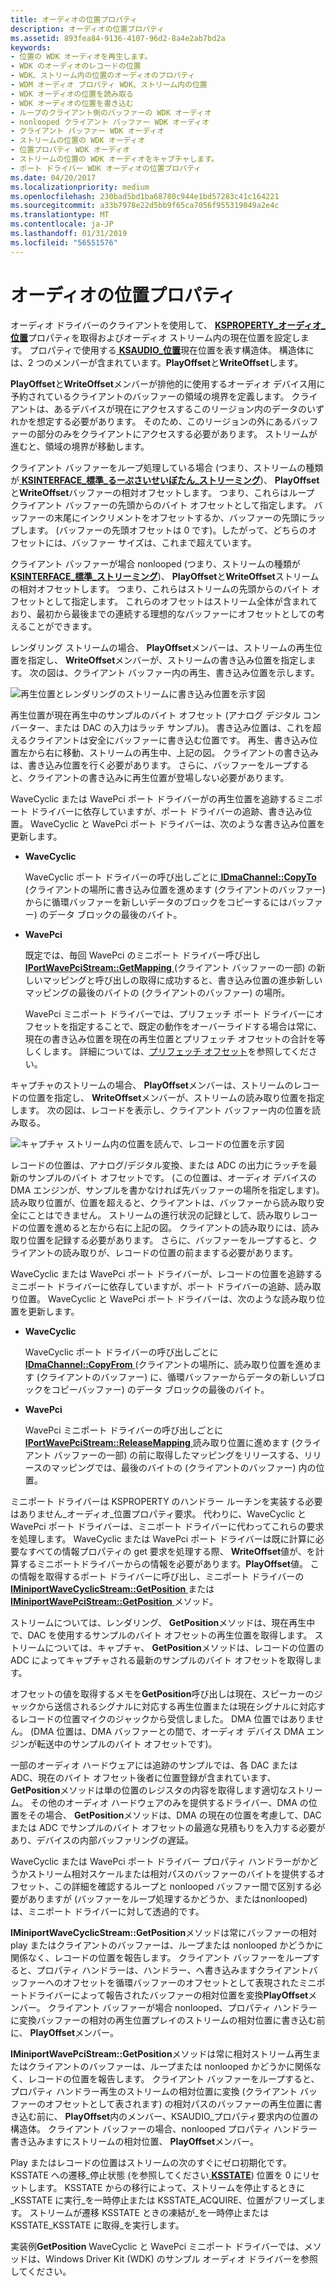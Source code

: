 ```yaml
---
title: オーディオの位置プロパティ
description: オーディオの位置プロパティ
ms.assetid: 893fea84-9136-4107-96d2-8a4e2ab7bd2a
keywords:
- 位置の WDK オーディオを再生します。
- WDK のオーディオのレコードの位置
- WDK、ストリーム内の位置のオーディオのプロパティ
- WDM オーディオ プロパティ WDK、ストリーム内の位置
- WDK オーディオの位置を読み取る
- WDK オーディオの位置を書き込む
- ループのクライアント側のバッファーの WDK オーディオ
- nonlooped クライアント バッファー WDK オーディオ
- クライアント バッファー WDK オーディオ
- ストリームの位置の WDK オーディオ
- 位置プロパティ WDK オーディオ
- ストリームの位置の WDK オーディオをキャプチャします。
- ポート ドライバー WDK オーディオの位置プロパティ
ms.date: 04/20/2017
ms.localizationpriority: medium
ms.openlocfilehash: 230bad5bd1ba68780c944e1bd57283c41c164221
ms.sourcegitcommit: a33b7978e22d5bb9f65ca7056f955319049a2e4c
ms.translationtype: MT
ms.contentlocale: ja-JP
ms.lasthandoff: 01/31/2019
ms.locfileid: "56551576"
---
```

# <a name="audio-position-property"></a>オーディオの位置プロパティ


オーディオ ドライバーのクライアントを使用して、 [ **KSPROPERTY\_オーディオ\_位置**](https://msdn.microsoft.com/library/windows/hardware/ff537297)プロパティを取得およびオーディオ ストリーム内の現在位置を設定します。 プロパティで使用する[ **KSAUDIO\_位置**](https://msdn.microsoft.com/library/windows/hardware/ff537091)現在位置を表す構造体。 構造体には、2 つのメンバーが含まれています。**PlayOffset**と**WriteOffset**します。

**PlayOffset**と**WriteOffset**メンバーが排他的に使用するオーディオ デバイス用に予約されているクライアントのバッファーの領域の境界を定義します。 クライアントは、あるデバイスが現在にアクセスするこのリージョン内のデータのいずれかを想定する必要があります。 そのため、このリージョンの外にあるバッファーの部分のみをクライアントにアクセスする必要があります。 ストリームが進むと、領域の境界が移動します。

クライアント バッファーをループ処理している場合 (つまり、ストリームの種類が[ **KSINTERFACE\_標準\_るーぷさいせいぼたん\_ストリーミング**](https://msdn.microsoft.com/library/windows/hardware/ff563381))、 **PlayOffset**と**WriteOffset**バッファーの相対オフセットします。 つまり、これらはループ クライアント バッファーの先頭からのバイト オフセットとして指定します。 バッファーの末尾にインクリメントをオフセットするか、バッファーの先頭にラップします。 (バッファーの先頭オフセットは 0 です)。したがって、どちらのオフセットには、バッファー サイズは、これまで超えています。

クライアント バッファーが場合 nonlooped (つまり、ストリームの種類が[ **KSINTERFACE\_標準\_ストリーミング**](https://msdn.microsoft.com/library/windows/hardware/ff563384))、 **PlayOffset**と**WriteOffset**ストリームの相対オフセットします。 つまり、これらはストリームの先頭からのバイト オフセットとして指定します。 これらのオフセットはストリーム全体が含まれており、最初から最後までの連続する理想的なバッファーにオフセットとしての考えることができます。

レンダリング ストリームの場合、 **PlayOffset**メンバーは、ストリームの再生位置を指定し、 **WriteOffset**メンバーが、ストリームの書き込み位置を指定します。 次の図は、クライアント バッファー内の再生、書き込み位置を示します。

![再生位置とレンダリングのストリームに書き込み位置を示す図](images/playoffset.png)

再生位置が現在再生中のサンプルのバイト オフセット (アナログ デジタル コンバーター、または DAC の入力はラッチ サンプル)。 書き込み位置は、これを超えるクライアントは安全にバッファーに書き込む位置です。 再生、書き込み位置左から右に移動、ストリームの再生中、上記の図。 クライアントの書き込みは、書き込み位置を行く必要があります。 さらに、バッファーをループすると、クライアントの書き込みに再生位置が登場しない必要があります。

WaveCyclic または WavePci ポート ドライバーがの再生位置を追跡するミニポート ドライバーに依存していますが、ポート ドライバーの追跡、書き込み位置。 WaveCyclic と WavePci ポート ドライバーは、次のような書き込み位置を更新します。

-   **WaveCyclic**

    WaveCyclic ポート ドライバーの呼び出しごとに[ **IDmaChannel::CopyTo** ](https://msdn.microsoft.com/library/windows/hardware/ff536558) (クライアントの場所に書き込み位置を進めます (クライアントのバッファー) からに循環バッファーを新しいデータのブロックをコピーするにはバッファー) のデータ ブロックの最後のバイト。

-   **WavePci**

    既定では、毎回 WavePci のミニポート ドライバー呼び出し[ **IPortWavePciStream::GetMapping** ](https://msdn.microsoft.com/library/windows/hardware/ff536909) (クライアント バッファーの一部) の新しいマッピングと呼び出しの取得に成功すると、書き込み位置の進歩新しいマッピングの最後のバイトの (クライアントのバッファー) の場所。

    WavePci ミニポート ドライバーでは、プリフェッチ ポート ドライバーにオフセットを指定することで、既定の動作をオーバーライドする場合は常に、現在の書き込み位置を現在の再生位置とプリフェッチ オフセットの合計を等しくします。 詳細については、[プリフェッチ オフセット](prefetch-offsets.md)を参照してください。

キャプチャのストリームの場合、 **PlayOffset**メンバーは、ストリームのレコードの位置を指定し、 **WriteOffset**メンバーが、ストリームの読み取り位置を指定します。 次の図は、レコードを表示し、クライアント バッファー内の位置を読み取る。

![キャプチャ ストリーム内の位置を読んで、レコードの位置を示す図](images/recordoffset.png)

レコードの位置は、アナログ/デジタル変換、または ADC の出力にラッチを最新のサンプルのバイト オフセットです。 (この位置は、オーディオ デバイスの DMA エンジンが、サンプルを書かなければ先バッファーの場所を指定します)。読み取り位置が、位置を超えると、クライアントは、バッファーから読み取り安全にことはできません。 ストリームの進行状況の記録として、読み取りレコードの位置を進めると左から右に上記の図。 クライアントの読み取りには、読み取り位置を記録する必要があります。 さらに、バッファーをループすると、クライアントの読み取りが、レコードの位置の前ままする必要があります。

WaveCyclic または WavePci ポート ドライバーが、レコードの位置を追跡するミニポート ドライバーに依存していますが、ポート ドライバーの追跡、読み取り位置。 WaveCyclic と WavePci ポート ドライバーは、次のような読み取り位置を更新します。

-   **WaveCyclic**

    WaveCyclic ポート ドライバーの呼び出しごとに[ **IDmaChannel::CopyFrom** ](https://msdn.microsoft.com/library/windows/hardware/ff536557) (クライアントの場所に、読み取り位置を進めます (クライアントのバッファー) に、循環バッファーからデータの新しいブロックをコピーバッファー) のデータ ブロックの最後のバイト。

-   **WavePci**

    WavePci ミニポート ドライバーの呼び出しごとに[ **IPortWavePciStream::ReleaseMapping** ](https://msdn.microsoft.com/library/windows/hardware/ff536911)読み取り位置に進めます (クライアント バッファーの一部) の前に取得したマッピングをリリースする、リリースのマッピングでは、最後のバイトの (クライアントのバッファー) 内の位置。

ミニポート ドライバーは KSPROPERTY のハンドラー ルーチンを実装する必要はありません\_オーディオ\_位置プロパティ要求。 代わりに、WaveCyclic と WavePci ポート ドライバーは、ミニポート ドライバーに代わってこれらの要求を処理します。 WaveCyclic または WavePci ポート ドライバーは既に計算に必要なすべての情報プロパティの get 要求を処理する際、 **WriteOffset**値が、を計算するミニポートドライバーからの情報を必要があります。**PlayOffset**値。 この情報を取得するポート ドライバーに呼び出し、ミニポート ドライバーの[ **IMiniportWaveCyclicStream::GetPosition** ](https://msdn.microsoft.com/library/windows/hardware/ff536716)または[ **IMiniportWavePciStream::GetPosition** ](https://msdn.microsoft.com/library/windows/hardware/ff536727)メソッド。

ストリームについては、レンダリング、 **GetPosition**メソッドは、現在再生中で、DAC を使用するサンプルのバイト オフセットの再生位置を取得します。 ストリームについては、キャプチャ、 **GetPosition**メソッドは、レコードの位置の ADC によってキャプチャされる最新のサンプルのバイト オフセットを取得します。

オフセットの値を取得するメモを**GetPosition**呼び出しは現在、スピーカーのジャックから送信されるシグナルに対応する再生位置または現在シグナルに対応するレコードの位置マイクのジャックから受信しました。 DMA 位置ではありません。 (DMA 位置は、DMA バッファーとの間で、オーディオ デバイス DMA エンジンが転送中のサンプルのバイト オフセットです)。

一部のオーディオ ハードウェアには追跡のサンプルでは、各 DAC または ADC、現在のバイト オフセット後者に位置登録が含まれています、 **GetPosition**メソッドは単の位置のレジスタの内容を取得します適切なストリーム。 その他のオーディオ ハードウェアのみを提供するドライバー、DMA の位置をその場合、 **GetPosition**メソッドは、DMA の現在の位置を考慮して、DAC または ADC でサンプルのバイト オフセットの最適な見積もりを入力する必要があり、デバイスの内部バッファリングの遅延。

WaveCyclic または WavePci ポート ドライバー プロパティ ハンドラーがかどうかストリーム相対スケールまたは相対パスのバッファーのバイトを提供するオフセット、この詳細を確認するループと nonlooped バッファー間で区別する必要がありますが (バッファーをループ処理するかどうか、またはnonlooped) は、ミニポート ドライバーに対して透過的です。

**IMiniportWaveCyclicStream::GetPosition**メソッドは常にバッファーの相対 play またはクライアントのバッファーは、ループまたは nonlooped かどうかに関係なく、レコードの位置を報告します。 クライアント バッファーをループすると、プロパティ ハンドラーは、ハンドラー、へ書き込みますクライアントバッファーへのオフセットを循環バッファーのオフセットとして表現されたミニポートドライバーによって報告されたバッファーの相対位置を変換**PlayOffset**メンバー。 クライアント バッファーが場合 nonlooped、プロパティ ハンドラーに変換バッファーの相対の再生位置プレイのストリームの相対位置に書き込む前に、 **PlayOffset**メンバー。

**IMiniportWavePciStream::GetPosition**メソッドは常に相対ストリーム再生またはクライアントのバッファーは、ループまたは nonlooped かどうかに関係なく、レコードの位置を報告します。 クライアント バッファーをループすると、プロパティ ハンドラー再生のストリームの相対位置に変換 (クライアント バッファーのオフセットとして表されます) の相対パスのバッファーの再生位置に書き込む前に、 **PlayOffset**内のメンバー、KSAUDIO\_プロパティ要求内の位置の構造体。 クライアント バッファーの場合、nonlooped プロパティ ハンドラー書き込みますにストリームの相対位置、 **PlayOffset**メンバー。

Play またはレコードの位置はストリームの次のすぐにゼロ初期化です。 KSSTATE への遷移\_停止状態 (を参照してください[ **KSSTATE**](https://msdn.microsoft.com/library/windows/hardware/ff566856)) 位置を 0 にリセットします。 KSSTATE からの移行によって、ストリームを停止するときに\_KSSTATE に実行\_を一時停止または KSSTATE\_ACQUIRE、位置がフリーズします。 ストリームが遷移 KSSTATE ときの凍結が\_を一時停止または KSSTATE\_KSSTATE に取得\_を実行します。

実装例**GetPosition** WaveCyclic と WavePci ミニポート ドライバーでは、メソッドは、Windows Driver Kit (WDK) のサンプル オーディオ ドライバーを参照してください。

 

 




